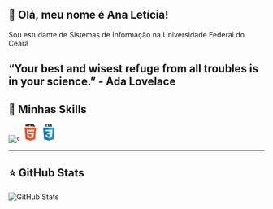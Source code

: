 ## 💜 Olá, meu nome é Ana Letícia!

Sou estudante de Sistemas de Informação na Universidade Federal do Ceará

“Your best and wisest refuge from all troubles is in your science.” - Ada Lovelace
---

## 🚀 Minhas Skills

<code><img height="32" src="https://cdn.iconscout.com/icon/free/png-512/c-programming-569564.png" alt="c"/></code>
<code><img height="32" src="https://raw.githubusercontent.com/github/explore/80688e429a7d4ef2fca1e82350fe8e3517d3494d/topics/html/html.png" alt="HTML5"/></code>
<code><img height="32" src="https://raw.githubusercontent.com/github/explore/80688e429a7d4ef2fca1e82350fe8e3517d3494d/topics/css/css.png" alt="CSS"/></code>

---

## ⭐ GitHub Stats

![GitHub Stats](https://github-readme-stats.vercel.app/api?username=anakenobi&show_icons=true](https://github-readme-stats.vercel.app/api?username=anakenobi&show_icons=true&title_color=783c00&text_color=af552e&icon_color=783c00&bg_color=f8efd4&cache_seconds=2300))
